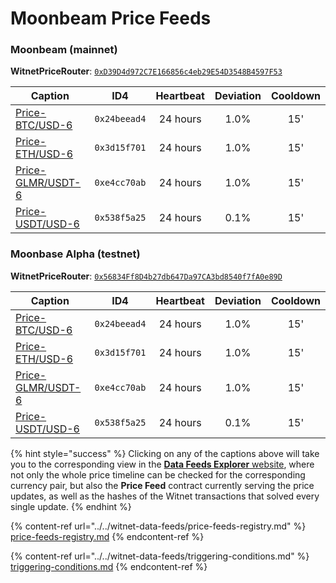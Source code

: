 # Moonbeam Price Feeds

### Moonbeam (mainnet)

**WitnetPriceRouter**: [`0xD39D4d972C7E166856c4eb29E54D3548B4597F53`](https://blockscout.moonbeam.network/address/0xD39D4d972C7E166856c4eb29E54D3548B4597F53/read-contract)

| **Caption**                                                                        | **ID4**      | **Heartbeat** | **Deviation** | **Cooldown** |
| ---------------------------------------------------------------------------------- | ------------ | :-----------: | :-----------: | :----------: |
| [Price-BTC/USD-6](https://feeds.witnet.io/feeds/moonbeam-mainnet\_btc-usd\_6)      | `0x24beead4` |    24 hours   |      1.0%     |      15'     |
| [Price-ETH/USD-6](https://feeds.witnet.io/feeds/moonbeam-mainnet\_eth-usd\_6)      | `0x3d15f701` |    24 hours   |      1.0%     |      15'     |
| [Price-GLMR/USDT-6](https://feeds.witnet.io/feeds/moonbeam-mainnet\_glmr-usdt\_6)  | `0xe4cc70ab` |    24 hours   |      1.0%     |      15'     |
| [Price-USDT/USD-6](https://feeds.witnet.io/feeds/moonbeam-mainnet\_usdt-usd\_6)    | `0x538f5a25` |    24 hours   |      0.1%     |      15'     |

### Moonbase Alpha (testnet)

**WitnetPriceRouter**: [`0x56834Ff8D4b27db647Da97CA3bd8540f7fA0e89D`](https://moonbase.moonscan.io/address/0x56834Ff8D4b27db647Da97CA3bd8540f7fA0e89D#readContract)

| **Caption**                                                                        | **ID4**      | **Heartbeat** | **Deviation** | **Cooldown** |
| ---------------------------------------------------------------------------------- | ------------ | :-----------: | :-----------: | :----------: |
| [Price-BTC/USD-6](https://feeds.witnet.io/feeds/moonbeam-moonbase\_btc-usd\_6)     | `0x24beead4` |    24 hours   |      1.0%     |      15'     |
| [Price-ETH/USD-6](https://feeds.witnet.io/feeds/moonbeam-moonbase\_eth-usd\_6)     | `0x3d15f701` |    24 hours   |      1.0%     |      15'     |
| [Price-GLMR/USDT-6](https://feeds.witnet.io/feeds/moonbeam-moonbase\_glmr-usdt\_6) | `0xe4cc70ab` |    24 hours   |      1.0%     |      15'     |
| [Price-USDT/USD-6](https://feeds.witnet.io/feeds/moonbeam-moonbase\_usdt-usd\_6)   | `0x538f5a25` |    24 hours   |      0.1%     |      15'     |

{% hint style="success" %}
Clicking on any of the captions above will take you to the corresponding view in the [**Data Feeds Explorer** website](https://feeds.witnet.io), where not only the whole price timeline can be checked for the corresponding currency pair, but also the **Price Feed** contract currently serving the price updates, as well as the hashes of the Witnet transactions that solved every single update.
{% endhint %}

{% content-ref url="../../witnet-data-feeds/price-feeds-registry.md" %}
[price-feeds-registry.md](../../witnet-data-feeds/price-feeds-registry.md)
{% endcontent-ref %}

{% content-ref url="../../witnet-data-feeds/triggering-conditions.md" %}
[triggering-conditions.md](../../witnet-data-feeds/triggering-conditions.md)
{% endcontent-ref %}
